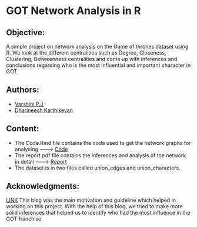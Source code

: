 # GOT Network Analysis in R

## Objective:
A simple project on network analysis on the Game of thrones dataset using R. We look at the different centralities such as Degree, Closeness, Clustering, Betweenness centralities and come up with inferences and conclusions regarding who is the most influential and important character in GOT. 

## Authors:
* [Varshini P.J](https://github.com/Varshinipj)
* [Dharineesh Karthikeyan](https://github.com/Dharineesh-Karthikeyan)

## Content:
* The Code.Rmd file contains the code used to get the network graphs for analysing ---> [Code](https://github.com/Dharineesh-Karthikeyan/Game-Of-Thrones-Network-Analysis/blob/main/Code.Rmd)
* The report pdf file contains the inferences and analysis of the network in detail ---> [Report](https://github.com/Dharineesh-Karthikeyan/Game-Of-Thrones-Network-Analysis/blob/main/Report.pdf)
* The dataset is in two files called union_edges and union_characters.

## Acknowledgments:
[LINK](https://www.r-bloggers.com/2017/05/network-analysis-of-game-of-thrones-family-ties/)
This blog was the main motivation and guideline which helped in working on this project. With the help of this blog, we tried to make more solid inferences that helped us to identify who had the most influence in the GOT franchise.
